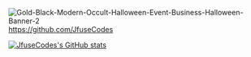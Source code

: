 

<!--
**JfuseCodes/JfuseCodes** is a ✨ _special_ ✨ repository because its `README.md` (this file) appears on your GitHub profile.

Here are some ideas to get you started:

- 🔭 I’m currently working on ...
- 🌱 I’m currently learning ...
- 👯 I’m looking to collaborate on ...
- 🤔 I’m looking for help with ...
- 💬 Ask me about ...
- 📫 How to reach me: ...
- 😄 Pronouns: ...
- ⚡ Fun fact: ...
-->

<img src="https://i.ibb.co/gWRD4WC/Gold-Black-Modern-Occult-Halloween-Event-Business-Halloween-Banner-2.png" alt="Gold-Black-Modern-Occult-Halloween-Event-Business-Halloween-Banner-2" border="0">https://github.com/JfuseCodes

[![JfuseCodes's GitHub stats](https://github-readme-stats.vercel.app/api?username=JfuseCodes)](https://github.com/JfuseCodes/github-readme-stats)
